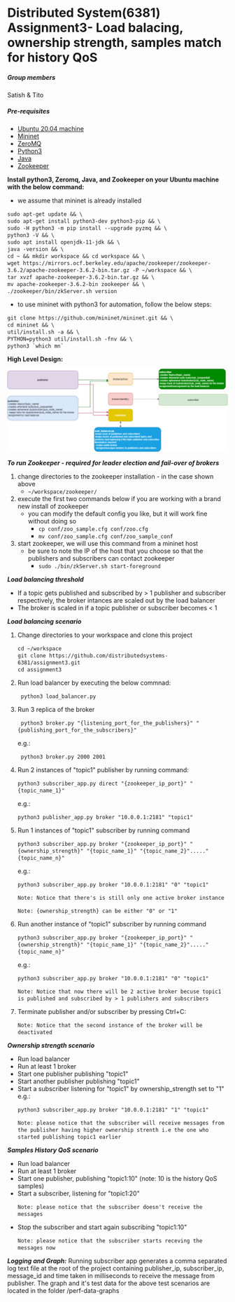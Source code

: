 # Distributed System(6381) Assignment3- Load balacing, ownership strength, samples match for history QoS

##### Group members

Satish & Tito

##### Pre-requisites

- [Ubuntu 20.04 machine](https://ubuntu.com/download/desktop)
- [Mininet](https://github.com/mininet/mininet)
- [ZeroMQ](https://zeromq.org/)
- [Python3](https://www.python.org/)
- [Java](https://www.java.com/en/)
- [Zookeeper](https://zookeeper.apache.org/releases.html#download)

**Install python3, Zeromq, Java, and Zookeeper on your Ubuntu machine with the below command:**

- we assume that mininet is already installed

```
sudo apt-get update && \
sudo apt-get install python3-dev python3-pip && \
sudo -H python3 -m pip install --upgrade pyzmq && \
python3 -V && \
sudo apt install openjdk-11-jdk && \
java -version && \
cd ~ && mkdir workspace && cd workspace && \
wget https://mirrors.ocf.berkeley.edu/apache/zookeeper/zookeeper-3.6.2/apache-zookeeper-3.6.2-bin.tar.gz -P ~/workspace && \
tar xvzf apache-zookeeper-3.6.2-bin.tar.gz && \
mv apache-zookeeper-3.6.2-bin zookeeper && \
./zookeeper/bin/zkServer.sh version
```

- to use mininet with python3 for automation, follow the below steps:

```
git clone https://github.com/mininet/mininet.git && \
cd mininet && \
util/install.sh -a && \
PYTHON=python3 util/install.sh -fnv && \
python3 `which mn`
```

**High Level Design:**

![alternativetext](/assignment3-hight-level-design.png)

***To run Zookeeper - required for leader election and fail-over of brokers***

1. change directories to the zookeeper installation - in the case shown above
    - `~/workspace/zookeeper/`
1. execute the first two commands below if you are working with a brand new install of zookeeper
    - you can modify the default config you like, but it will work fine without doing so
        - `cp conf/zoo_sample.cfg conf/zoo.cfg`
        - `mv conf/zoo_sample.cfg conf/zoo_sample_conf`
1. start zookeeper, we will use this command from a mininet host
    - be sure to note the IP of the host that you choose so that the publishers and subscribers can contact zookeeper
        - `sudo ./bin/zkServer.sh start-foreground`

***Load balancing threshold***

- If a topic gets published and subscribed by > 1 publisher and subscriber respectively, the broker intances are scaled
  out by the load balancer
- The broker is scaled in if a topic publisher or subscriber becomes < 1

***Load balancing scenario***

1. Change directories to your workspace and clone this project
   ```
   cd ~/workspace
   git clone https://github.com/distributedsystems-6381/assignment3.git
   cd assignment3
   ```
1. Run load balancer by executing the below commnad:
     ```
      python3 load_balancer.py
     ```    
1. Run 3 replica of the broker
     ```
      python3 broker.py "{listening_port_for_the_publishers}" "{publishing_port_for_the_subscribers}"
     ```
   e.g.:
     ```
      python3 broker.py 2000 2001
     ```
1. Run 2 instances of "topic1" publisher by running command:
    ```
    python3 subscriber_app.py direct "{zookeeper_ip_port}" "{topic_name_1}"
    ```
   e.g.:
    ```
    python3 publisher_app.py broker "10.0.0.1:2181" "topic1"
    ``` 
1. Run 1 instances of "topic1" subscriber by running command
    ```
   python3 subscriber_app.py broker "{zookeeper_ip_port}" "{ownership_strength}" "{topic_name_1}" "{topic_name_2}"....."{topic_name_n}"
   ```
   e.g.:
   ```
   python3 subscriber_app.py broker "10.0.0.1:2181" "0" "topic1"
   ``` 
   ```
   Note: Notice that there's is still only one active broker instance
   ```
   ```
   Note: {ownership_strength} can be either "0" or "1"
   ```
1. Run another instance of "topic1" subscriber by running command
   ```
   python3 subscriber_app.py broker "{zookeeper_ip_port}" "{ownership_strength}" "{topic_name_1}" "{topic_name_2}"....."{topic_name_n}"
   ```
   e.g.:
   ```
   python3 subscriber_app.py broker "10.0.0.1:2181" "0" "topic1"
   ``` 
   ```
   Note: Notice that now there will be 2 active broker becuse topic1 is published and subscribed by > 1 publishers and subscribers
   ```
1. Terminate publisher and/or subscriber by pressing Ctrl+C:
   ```
   Note: Notice that the second instance of the broker will be deactivated
   ```

***Ownership strength scenario***

- Run load balancer
- Run at least 1 broker
- Start one publisher publishing "topic1"
- Start another publisher publishing "topic1"
- Start a subscriber listening for "topic1" by ownership_strength set to "1"   
  e.g.:
     ```
     python3 subscriber_app.py broker "10.0.0.1:2181" "1" "topic1"
     ``` 
    ```
    Note: please notice that the subscriber will receive messages from the publisher having higher ownership strenth i.e the one who started publishing topic1 earlier
    ```

***Samples History QoS scenario***

- Run load balancer
- Run at least 1 broker
- Start one publisher, publishing "topic1:10" (note: 10 is the history QoS samples)
- Start a subscriber, listening for "topic1:20"
    ```
    Note: please notice that the subscriber doesn't receive the messages
    ```
- Stop the subscriber and start again subscribing "topic1:10"
    ```
    Note: please notice that the subscriber starts receving the messages now
    ```

***Logging and Graph:***
Running subscriber app generates a comma separated log text file at the root of the project containing publisher_ip,
subscriber_ip, message_id and time taken in milliseconds to receive the message from publisher. The graph and it's test
data for the above test scenarios are located in the folder /perf-data-graphs
